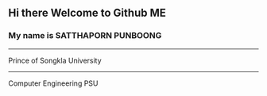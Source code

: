 ## Hi there Welcome to Github ME 
<h3>My name is SATTHAPORN PUNBOONG </h3>
<hr>
Prince of Songkla University <br>
<hr>
Computer Engineering PSU <br>

